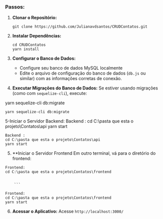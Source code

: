 
### Passos:

1. **Clonar o Repositório:**
   ```
   git clone https://github.com/Julianavdsantos/CRUDContatos.git
   ```

2. **Instalar Dependências:**
   ```
   cd CRUDContatos
   yarn install

   ```

3. **Configurar o Banco de Dados:**
   - Configure seu banco de dados MySQL localmente 
   - Edite o arquivo de configuração do banco de dados (`db.js` ou similar) com as informações corretas de conexão.

4. **Executar Migrações do Banco de Dados:**
   Se estiver usando migrações (como com `sequelize-cli`), execute:
   
yarn sequelize-cli db:migrate

   ```
 yarn sequelize-cli db:migrate
   ```
5-Iniciar o Servidor Backend:
Backend : 
cd C:\pasta que esta o projeto\Contatos\api
yarn start

  ```
Backend : 
cd C:\pasta que esta o projeto\Contatos\api
yarn start

   ```

5. **Iniciar o Servidor Frontend 
   Em outro terminal, vá para o diretório do frontend:
 ```
Frontend: 
cd C:\pasta que esta o projeto\Contatos\frontend
 

     ```

Frontend: 
cd C:\pasta que esta o projeto\Contatos\frontend
yarn start

   ```


6. **Acessar o Aplicativo:**
  Acesse `http://localhost:3000/`
